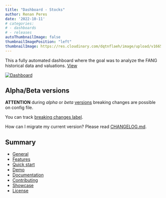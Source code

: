 ```yaml
---
title: "Dashboard - Stocks" 
author: Renan Peres
date: '2022-10-11'
# categories:
# - dashboards
# - releases
autoThumbnailImage: false
thumbnailImagePosition: "left"
thumbnailImage: https://res.cloudinary.com/dqtnflaeh/image/upload/v1665516878/dashboard_thumbnail_o3v4qp.png
---
```


This a fully automated dashboard where the goal was to analyze the FANG historical data
and valuations. [View](http://dashboard-stocks.renanperes.com/)

<!--more--> 

[![Dashboard](https://res.cloudinary.com/dqtnflaeh/image/upload/v1665516878/dashboard_thumbnail_o3v4qp.png)](http://dashboard-stocks.renanperes.com/)

## Alpha/Beta versions

**ATTENTION** during *alpha* or *beta* [versions](https://github.com/kakawait/hugo-tranquilpeak-theme/milestones) breaking changes are possible on config file.

You can track [breaking changes label](https://github.com/kakawait/hugo-tranquilpeak-theme/issues?q=is%3Aissue+is%3Aopen+label%3A%22breaking+changes%22).

How can I migrate my current version? Please read [CHANGELOG.md](https://github.com/kakawait/hugo-tranquilpeak-theme/blob/master/CHANGELOG.md).

## Summary

- [General](#general)
- [Features](#features)
- [Quick start](#quick-start)
- [Demo](#demo)
- [Documentation](#documentation)
- [Contributing](#contributing)
- [Showcase](#showcase)
- [License](#license)